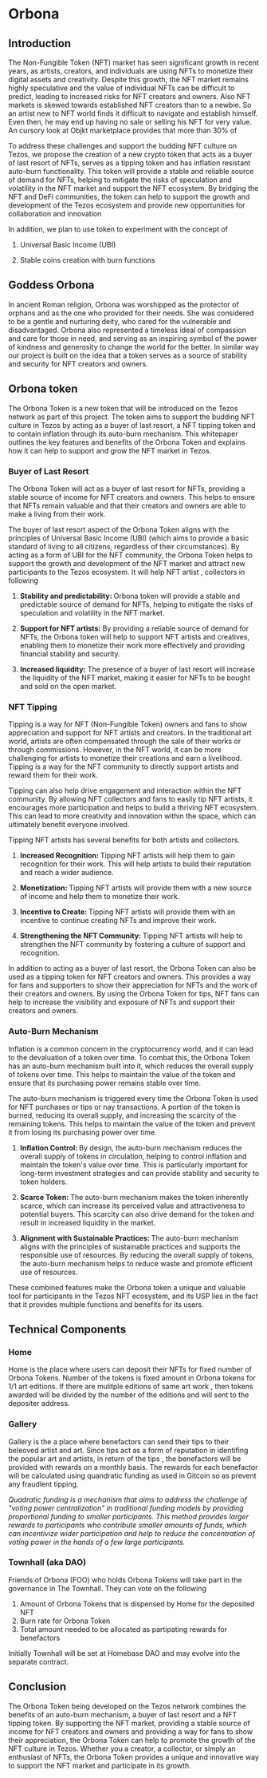 # Orbona

## Introduction

The Non-Fungible Token (NFT) market has seen significant growth in recent years, as artists, creators, and individuals are using NFTs to monetize their digital assets and creativity. Despite this growth, the NFT market remains highly speculative and the value of individual NFTs can be difficult to predict, leading to increased risks for NFT creators and owners. Also NFT markets is skewed towards established NFT creators than to a newbie. So an artist new to NFT world finds it difficult to navigate and establish himself. Even then, he may end up having no sale or selling his NFT for very value. An cursory look at Objkt marketplace provides that more than 30% of 

To address these challenges and support the budding NFT culture on Tezos, we propose the creation of a new crypto token that acts as a buyer of last resort of NFTs, serves as a tipping token and has inflation resistant auto-burn functionality. This token will provide a stable and reliable source of demand for NFTs, helping to mitigate the risks of speculation and volatility in the NFT market and support the NFT ecosystem. By bridging the NFT and DeFi communities, the token can help to support the growth and development of the Tezos ecosystem and provide new opportunities for collaboration and innovation

In addition, we plan to use token to experiment with the concept of 

1. Universal Basic Income (UBI)

2. Stable coins creation with burn functions

## Goddess Orbona

In ancient Roman religion, Orbona was worshipped as the protector of orphans and as the one who provided for their needs. She was considered to be a gentle and nurturing deity, who cared for the vulnerable and disadvantaged. Orbona also represented a timeless ideal of compassion and care for those in need, and serving as an inspiring symbol of the power of kindness and generosity to change the world for the better. In similar way our project is built on the idea that a token serves as a source of stability and security for NFT creators and owners.
    
## Orbona token 

The Orbona Token is a new token that will be introduced on the Tezos network as part of this project. The token aims to support the budding NFT culture in Tezos by acting as a buyer of last resort, a NFT tipping token and to contain inflation through its auto-burn mechanism. This whitepaper outlines the key features and benefits of the Orbona Token and explains how it can help to support and grow the NFT market in Tezos.


### Buyer of Last Resort
The Orbona Token will act as a buyer of last resort for NFTs, providing a stable source of income for NFT creators and owners. This helps to ensure that NFTs remain valuable and that their creators and owners are able to make a living from their work.

The buyer of last resort aspect of the Orbona Token aligns with the principles of Universal Basic Income (UBI) (which aims to provide a basic standard of living to all citizens, regardless of their circumstances). By acting as a form of UBI for the NFT community, the Orbona Token helps to support the growth and development of the NFT market and attract new participants to the  Tezos ecosystem. It will help NFT artist , collectors in following 


1. <b> Stability and predictability: </b> Orbona token will provide a stable and predictable source of demand for NFTs, helping to mitigate the risks of speculation and volatility in the NFT market.

2. <b> Support for NFT artists:</b> By providing a reliable source of demand for NFTs, the Orbona token will help to support NFT artists and creatives, enabling them to monetize their work more effectively and providing financial stability and security.

3. <b> Increased liquidity:</b> The presence of a buyer of last resort will increase the liquidity of the NFT market, making it easier for NFTs to be bought and sold on the open market.

### NFT Tipping 


Tipping is a way for NFT (Non-Fungible Token) owners and fans to show appreciation and support for NFT artists and creators. In the traditional art world, artists are often compensated through the sale of their works or through commissions. However, in the NFT world, it can be more challenging for artists to monetize their creations and earn a livelihood. Tipping is a way for the NFT community to directly support artists and reward them for their work.

Tipping can also help drive engagement and interaction within the NFT community. By allowing NFT collectors and fans to easily tip NFT artists, it encourages more participation and helps to build a thriving NFT ecosystem. This can lead to more creativity and innovation within the space, which can ultimately benefit everyone involved.

Tipping NFT artists has several benefits for both artists and collectors.

1. <b>Increased Recognition: </b> Tipping NFT artists will help them to gain recognition for their work. This will help artists to build their reputation and reach a wider audience.

2. <b>Monetization: </b> Tipping NFT artists will provide them with a new source of income and help them to monetize their work.

3. <b>Incentive to Create: </b> Tipping NFT artists will provide them with an incentive to continue creating NFTs and improve their work.

4. <b>Strengthening the NFT Community: </b> Tipping NFT artists will help to strengthen the NFT community by fostering a culture of support and recognition.

In addition to acting as a buyer of last resort, the Orbona Token can also be used as a tipping token for NFT creators and owners. This provides a way for fans and supporters to show their appreciation for NFTs and the work of their creators and owners. By using the Orbona Token for tips, NFT fans can help to increase the visibility and exposure of NFTs and support their creators and owners.

### Auto-Burn Mechanism

Inflation is a common concern in the cryptocurrency world, and it can lead to the devaluation of a token over time. To combat this, the Orbona Token has an auto-burn mechanism built into it, which reduces the overall supply of tokens over time. This helps to maintain the value of the token and ensure that its purchasing power remains stable over time.

The auto-burn mechanism is triggered every time the Orbona Token is used for NFT purchases or tips or nay transactions. A portion of the token is burned, reducing its overall supply, and increasing the scarcity of the remaining tokens. This helps to maintain the value of the token and prevent it from losing its purchasing power over time.

1. <b> Inflation Control: </b> By design, the auto-burn mechanism reduces the overall supply of tokens in circulation, helping to control inflation and maintain the token's value over time. This is particularly important for long-term investment strategies and can provide stability and security to token holders.

2. <b> Scarce Token: </b> The auto-burn mechanism makes the token inherently scarce, which can increase its perceived value and attractiveness to potential buyers. This scarcity can also drive demand for the token and result in increased liquidity in the market.

3. <b> Alignment with Sustainable Practices: </b> The auto-burn mechanism aligns with the principles of sustainable practices and supports the responsible use of resources. By reducing the overall supply of tokens, the auto-burn mechanism helps to reduce waste and promote efficient use of resources.


These combined features make the Orbona token a unique and valuable tool for participants in the Tezos NFT ecosystem, and its USP lies in the fact that it provides multiple functions and benefits for its users.

## Technical Components

### Home

Home is the place where users can deposit their NFTs for fixed number of Orbona Tokens. Number of the tokens is fixed amount in Orbona tokens for 1/1 art editions. If there are mulitple editions of same art work , then tokens awarded will be divided by the number of the editions and will sent to the depositer address.

### Gallery

Gallery is the a place where benefactors can send their tips to their beleoved artist and art. Since tips act as a form of reputation in identifing the popular art and artists, in return of the tips , the benefactors will be provided with rewards on a monthly basis. The rewards for each benefactor will be calculated using quandratic funding as used in Gitcoin so as prevent any fraudlent tipping.

 <i> Quadratic funding is a mechanism that aims to address the challenge of "voting power centralization" in traditional funding models by providing proportional funding to smaller participants. This method provides larger rewards to participants who contribute smaller amounts of funds, which can incentivize wider participation and help to reduce the concentration of voting power in the hands of a few large participants. </i>

### Townhall (aka DAO)

Friends of Orbona (FOO) who holds Orbona Tokens will take part in the governance in The Townhall. They can vote on the following

1. Amount of Orbona Tokens that is dispensed by Home for the deposited NFT
2. Burn rate for Orbona Token
3. Total amount needed to be allocated as partipating rewards for benefactors 

Initially Townhall will be set at Homebase DAO and may evolve into the separate contract.

## Conclusion

The Orbona Token being developed on the Tezos network combines the benefits of an auto-burn mechanism, a buyer of last resort and a NFT tipping token. By supporting the NFT market, providing a stable source of income for NFT creators and owners and providing a way for fans to show their appreciation, the Orbona Token can help to promote the growth of the NFT culture in Tezos. Whether you a creator, a collector, or simply an enthusiast of NFTs, the Orbona Token provides a unique and innovative way to support the NFT market and participate in its growth.
